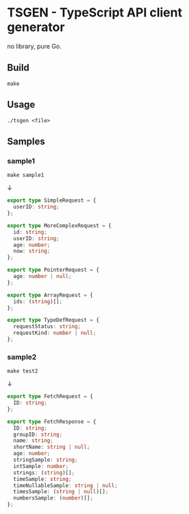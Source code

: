 # TSGEN - TypeScript API client generator

no library, pure Go.

## Build

```
make
```

## Usage

```
./tsgen <file>
```

## Samples

### sample1

```
make sample1
```

↓

```ts
export type SimpleRequest = {
  userID: string;
};

export type MoreComplexRequest = {
  id: string;
  userID: string;
  age: number;
  now: string;
};

export type PointerRequest = {
  age: number | null;
};

export type ArrayRequest = {
  ids: (string)[];
};

export type TypeDefRequest = {
  requestStatus: string;
  requestKind: number | null;
};
```

### sample2

```
make test2
```

↓

```ts
export type FetchRequest = {
  ID: string;
};

export type FetchResponse = {
  ID: string;
  groupID: string;
  name: string;
  shortName: string | null;
  age: number;
  stringSample: string;
  intSample: number;
  strings: (string)[];
  timeSample: string;
  timeNullableSample: string | null;
  timesSample: (string | null)[];
  numbersSample: (number)[];
};
```

